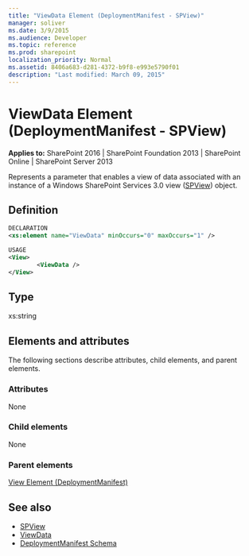 ```yaml
---
title: "ViewData Element (DeploymentManifest - SPView)"
manager: soliver
ms.date: 3/9/2015
ms.audience: Developer
ms.topic: reference
ms.prod: sharepoint
localization_priority: Normal
ms.assetid: 8406a683-d281-4372-b9f8-e993e5790f01
description: "Last modified: March 09, 2015"
---
```


# ViewData Element (DeploymentManifest - SPView)

**Applies to:** SharePoint 2016 | SharePoint Foundation 2013 | SharePoint Online | SharePoint Server 2013 
  
Represents a parameter that enables a view of data associated with an instance of a Windows SharePoint Services 3.0 view ([SPView](https://msdn.microsoft.com/library/Microsoft.SharePoint.SPView.aspx)) object. 

## Definition

```XML
DECLARATION
<xs:element name="ViewData" minOccurs="0" maxOccurs="1" />

USAGE
<View>
        <ViewData />
</View>

```

## Type

xs:string
  
## Elements and attributes

The following sections describe attributes, child elements, and parent elements.

### Attributes

None
   
### Child elements

None
   
### Parent elements

[View Element (DeploymentManifest)](view-element-deploymentmanifest.md)
   
## See also

- [SPView](https://msdn.microsoft.com/library/Microsoft.SharePoint.SPView.aspx)
- [ViewData](https://msdn.microsoft.com/library/Microsoft.SharePoint.SPView.ViewData.aspx)
- [DeploymentManifest Schema](deploymentmanifest-schema.md)

